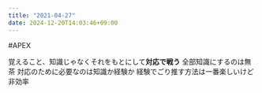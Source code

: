 ```yaml
---
title: "2021-04-27"
date: 2024-12-20T14:03:46+09:00
---
```

#APEX

覚えること、知識じゃなくそれをもとにして**対応で戦う**
全部知識にするのは無茶
対応のために必要なのは知識か経験か
経験でごり推す方法は一番楽しいけど非効率
